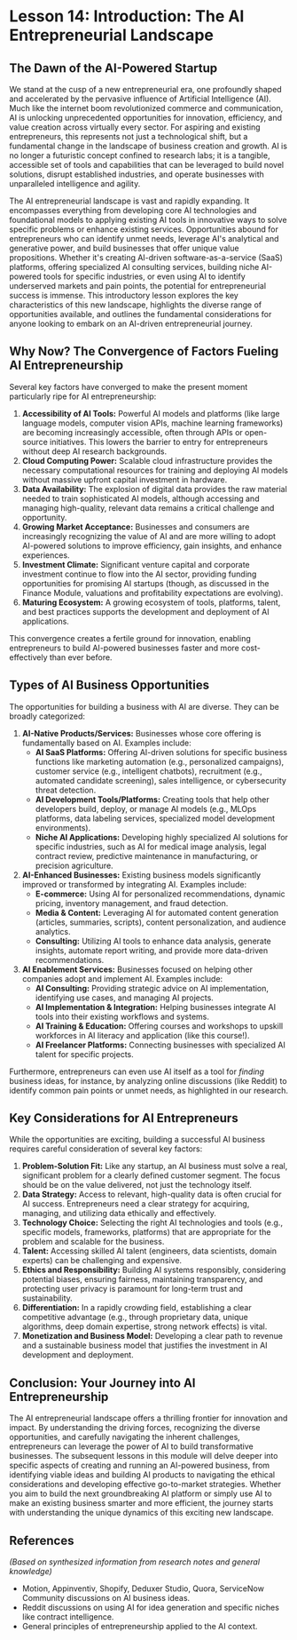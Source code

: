 # Lesson 14: Introduction: The AI Entrepreneurial Landscape

## The Dawn of the AI-Powered Startup

We stand at the cusp of a new entrepreneurial era, one profoundly shaped and accelerated by the pervasive influence of Artificial Intelligence (AI). Much like the internet boom revolutionized commerce and communication, AI is unlocking unprecedented opportunities for innovation, efficiency, and value creation across virtually every sector. For aspiring and existing entrepreneurs, this represents not just a technological shift, but a fundamental change in the landscape of business creation and growth. AI is no longer a futuristic concept confined to research labs; it is a tangible, accessible set of tools and capabilities that can be leveraged to build novel solutions, disrupt established industries, and operate businesses with unparalleled intelligence and agility.

The AI entrepreneurial landscape is vast and rapidly expanding. It encompasses everything from developing core AI technologies and foundational models to applying existing AI tools in innovative ways to solve specific problems or enhance existing services. Opportunities abound for entrepreneurs who can identify unmet needs, leverage AI's analytical and generative power, and build businesses that offer unique value propositions. Whether it's creating AI-driven software-as-a-service (SaaS) platforms, offering specialized AI consulting services, building niche AI-powered tools for specific industries, or even using AI to identify underserved markets and pain points, the potential for entrepreneurial success is immense. This introductory lesson explores the key characteristics of this new landscape, highlights the diverse range of opportunities available, and outlines the fundamental considerations for anyone looking to embark on an AI-driven entrepreneurial journey.

## Why Now? The Convergence of Factors Fueling AI Entrepreneurship

Several key factors have converged to make the present moment particularly ripe for AI entrepreneurship:

1.  **Accessibility of AI Tools:** Powerful AI models and platforms (like large language models, computer vision APIs, machine learning frameworks) are becoming increasingly accessible, often through APIs or open-source initiatives. This lowers the barrier to entry for entrepreneurs without deep AI research backgrounds.
2.  **Cloud Computing Power:** Scalable cloud infrastructure provides the necessary computational resources for training and deploying AI models without massive upfront capital investment in hardware.
3.  **Data Availability:** The explosion of digital data provides the raw material needed to train sophisticated AI models, although accessing and managing high-quality, relevant data remains a critical challenge and opportunity.
4.  **Growing Market Acceptance:** Businesses and consumers are increasingly recognizing the value of AI and are more willing to adopt AI-powered solutions to improve efficiency, gain insights, and enhance experiences.
5.  **Investment Climate:** Significant venture capital and corporate investment continue to flow into the AI sector, providing funding opportunities for promising AI startups (though, as discussed in the Finance Module, valuations and profitability expectations are evolving).
6.  **Maturing Ecosystem:** A growing ecosystem of tools, platforms, talent, and best practices supports the development and deployment of AI applications.

This convergence creates a fertile ground for innovation, enabling entrepreneurs to build AI-powered businesses faster and more cost-effectively than ever before.

## Types of AI Business Opportunities

The opportunities for building a business with AI are diverse. They can be broadly categorized:

1.  **AI-Native Products/Services:** Businesses whose core offering is fundamentally based on AI. Examples include:
    *   **AI SaaS Platforms:** Offering AI-driven solutions for specific business functions like marketing automation (e.g., personalized campaigns), customer service (e.g., intelligent chatbots), recruitment (e.g., automated candidate screening), sales intelligence, or cybersecurity threat detection.
    *   **AI Development Tools/Platforms:** Creating tools that help other developers build, deploy, or manage AI models (e.g., MLOps platforms, data labeling services, specialized model development environments).
    *   **Niche AI Applications:** Developing highly specialized AI solutions for specific industries, such as AI for medical image analysis, legal contract review, predictive maintenance in manufacturing, or precision agriculture.
2.  **AI-Enhanced Businesses:** Existing business models significantly improved or transformed by integrating AI. Examples include:
    *   **E-commerce:** Using AI for personalized recommendations, dynamic pricing, inventory management, and fraud detection.
    *   **Media & Content:** Leveraging AI for automated content generation (articles, summaries, scripts), content personalization, and audience analytics.
    *   **Consulting:** Utilizing AI tools to enhance data analysis, generate insights, automate report writing, and provide more data-driven recommendations.
3.  **AI Enablement Services:** Businesses focused on helping other companies adopt and implement AI. Examples include:
    *   **AI Consulting:** Providing strategic advice on AI implementation, identifying use cases, and managing AI projects.
    *   **AI Implementation & Integration:** Helping businesses integrate AI tools into their existing workflows and systems.
    *   **AI Training & Education:** Offering courses and workshops to upskill workforces in AI literacy and application (like this course!).
    *   **AI Freelancer Platforms:** Connecting businesses with specialized AI talent for specific projects.

Furthermore, entrepreneurs can even use AI itself as a tool for *finding* business ideas, for instance, by analyzing online discussions (like Reddit) to identify common pain points or unmet needs, as highlighted in our research.

## Key Considerations for AI Entrepreneurs

While the opportunities are exciting, building a successful AI business requires careful consideration of several key factors:

1.  **Problem-Solution Fit:** Like any startup, an AI business must solve a real, significant problem for a clearly defined customer segment. The focus should be on the value delivered, not just the technology itself.
2.  **Data Strategy:** Access to relevant, high-quality data is often crucial for AI success. Entrepreneurs need a clear strategy for acquiring, managing, and utilizing data ethically and effectively.
3.  **Technology Choice:** Selecting the right AI technologies and tools (e.g., specific models, frameworks, platforms) that are appropriate for the problem and scalable for the business.
4.  **Talent:** Accessing skilled AI talent (engineers, data scientists, domain experts) can be challenging and expensive.
5.  **Ethics and Responsibility:** Building AI systems responsibly, considering potential biases, ensuring fairness, maintaining transparency, and protecting user privacy is paramount for long-term trust and sustainability.
6.  **Differentiation:** In a rapidly crowding field, establishing a clear competitive advantage (e.g., through proprietary data, unique algorithms, deep domain expertise, strong network effects) is vital.
7.  **Monetization and Business Model:** Developing a clear path to revenue and a sustainable business model that justifies the investment in AI development and deployment.

## Conclusion: Your Journey into AI Entrepreneurship

The AI entrepreneurial landscape offers a thrilling frontier for innovation and impact. By understanding the driving forces, recognizing the diverse opportunities, and carefully navigating the inherent challenges, entrepreneurs can leverage the power of AI to build transformative businesses. The subsequent lessons in this module will delve deeper into specific aspects of creating and running an AI-powered business, from identifying viable ideas and building AI products to navigating the ethical considerations and developing effective go-to-market strategies. Whether you aim to build the next groundbreaking AI platform or simply use AI to make an existing business smarter and more efficient, the journey starts with understanding the unique dynamics of this exciting new landscape.

## References

*(Based on synthesized information from research notes and general knowledge)*

*   Motion, Appinventiv, Shopify, Deduxer Studio, Quora, ServiceNow Community discussions on AI business ideas.
*   Reddit discussions on using AI for idea generation and specific niches like contract intelligence.
*   General principles of entrepreneurship applied to the AI context.
